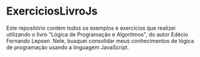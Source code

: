 # ExerciciosLivroJs
Este repositório contém todos os exemplos e exercícios que realizei utilizando o livro "Lógica de Programação e Algoritmos", do autor Edécio Fernando Lepsen. Nele, busquei consolidar meus conhecimentos de lógica de programação usando a linguagem JavaScript.
